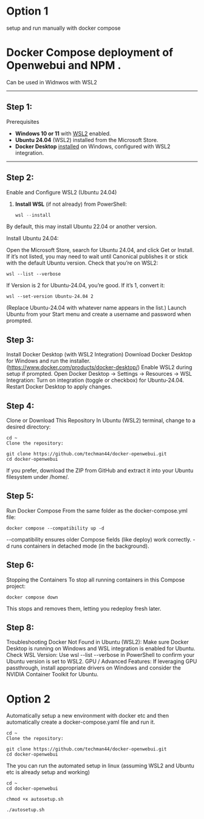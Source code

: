 # Option 1 
setup and run manually with docker compose

# Docker Compose deployment of Openwebui and NPM . 

Can be used in Widnwos with WSL2


---

## Step 1: 
Prerequisites

- **Windows 10 or 11** with [WSL2](https://learn.microsoft.com/en-us/windows/wsl/install) enabled.
- **Ubuntu 24.04** (WSL2) installed from the Microsoft Store.
- **Docker Desktop** [installed](https://www.docker.com/products/docker-desktop) on Windows, configured with WSL2 integration.

---

## Step 2: 
Enable and Configure WSL2 (Ubuntu 24.04)

1. **Install WSL** (if not already) from PowerShell:
   ```powershell
   wsl --install


By default, this may install Ubuntu 22.04 or another version.

Install Ubuntu 24.04:

Open the Microsoft Store, search for Ubuntu 24.04, and click Get or Install.
If it’s not listed, you may need to wait until Canonical publishes it or stick with the default Ubuntu version.
Check that you’re on WSL2:
 ```
wsl --list --verbose
 ```
If Version is 2 for Ubuntu-24.04, you’re good.
If it’s 1, convert it:

 ```
wsl --set-version Ubuntu-24.04 2
 ```
(Replace Ubuntu-24.04 with whatever name appears in the list.)
Launch Ubuntu from your Start menu and create a username and password when prompted.

## Step 3:
Install Docker Desktop (with WSL2 Integration)
Download Docker Desktop for Windows and run the installer. (https://www.docker.com/products/docker-desktop/)
Enable WSL2 during setup if prompted.
Open Docker Desktop → Settings → Resources → WSL Integration:
Turn on integration (toggle or checkbox) for Ubuntu-24.04.
Restart Docker Desktop to apply changes.


## Step 4: 
Clone or Download This Repository
In Ubuntu (WSL2) terminal, change to a desired directory:
```
cd ~
Clone the repository:

git clone https://github.com/techman44/docker-openwebui.git
cd docker-openwebui
 ```

If you prefer, download the ZIP from GitHub and extract it into your Ubuntu filesystem under /home/<username>.

## Step 5:
Run Docker Compose
From the same folder as the docker-compose.yml file:
```
docker compose --compatibility up -d
 ```
--compatibility ensures older Compose fields (like deploy) work correctly.
-d runs containers in detached mode (in the background).



## Step 6:
Stopping the Containers
To stop all running containers in this Compose project:
 ```
docker compose down
 ```
This stops and removes them, letting you redeploy fresh later.

## Step 8: 
Troubleshooting
Docker Not Found in Ubuntu (WSL2):
Make sure Docker Desktop is running on Windows and WSL integration is enabled for Ubuntu.
Check WSL Version:
Use wsl --list --verbose in PowerShell to confirm your Ubuntu version is set to WSL2.
GPU / Advanced Features:
If leveraging GPU passthrough, install appropriate drivers on Windows and consider the NVIDIA Container Toolkit for Ubuntu.




# Option 2 
Automatically setup a new environment with docker etc and then automatically create a docker-compose.yaml file and run it. 

```
cd ~
Clone the repository:

git clone https://github.com/techman44/docker-openwebui.git
cd docker-openwebui
 ```

The you can run the automated setup in linux (assuming WSL2 and Ubuntu etc is already setup and working)

```
cd ~
cd docker-openwebui
 ```


```
chmod +x autosetup.sh

./autosetup.sh
 ```




